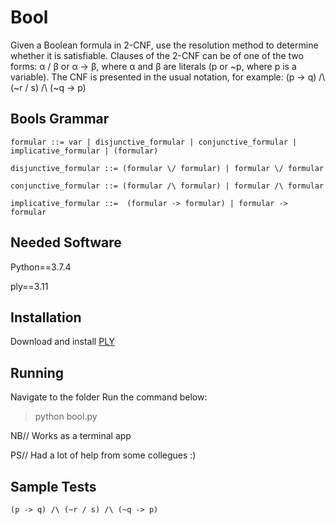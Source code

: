 # Bool

Given a Boolean formula in 2-CNF, use the resolution method to determine whether it is satisfiable. Clauses of the 2-CNF can be of one of the two forms: α \/ β or α -> β, where α and β are literals (p or ~p, where p is a variable). The CNF is presented in the usual notation, for example: (p -> q) /\ (~r \/ s) /\ (~q -> p)

## Bools Grammar
```
formular ::= var | disjunctive_formular | conjunctive_formular | implicative_formular | (formular)

disjunctive_formular ::= (formular \/ formular) | formular \/ formular

conjunctive_formular ::= (formular /\ formular) | formular /\ formular

implicative_formular ::=  (formular -> formular) | formular -> formular
```

## Needed Software

Python==3.7.4

ply==3.11

## Installation
Download and install [PLY](https://www.dabeaz.com/ply/)

## Running 
Navigate to the folder
Run the command below:
> python bool.py 

NB// Works as a terminal app

PS// Had a lot of help from some collegues :)

## Sample Tests
`(p -> q) /\ (~r / s) /\ (~q -> p)`
